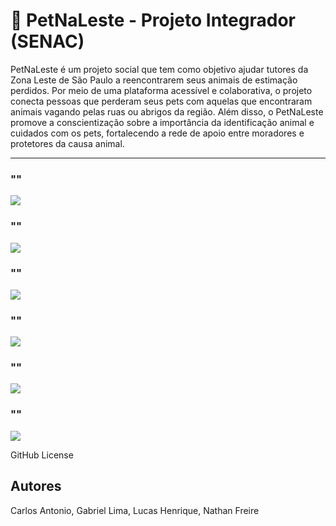 # 🐶 PetNaLeste - Projeto Integrador (SENAC)
PetNaLeste é um projeto social que tem como objetivo ajudar tutores da Zona Leste de São Paulo a reencontrarem seus animais de estimação perdidos. Por meio de uma plataforma acessível e colaborativa, o projeto conecta pessoas que perderam seus pets com aquelas que encontraram animais vagando pelas ruas ou abrigos da região. Além disso, o PetNaLeste promove a conscientização sobre a importância da identificação animal e cuidados com os pets, fortalecendo a rede de apoio entre moradores e protetores da causa animal.

---

### ""
![](src/public/img/.png)
### ""
![](src/public/img/.png)
### ""
![](src/public/img/.png)
### ""
![](src/public/img/.png)
### ""
![](src/public/img/.png)
### ""
![](src/public/img/.png)

GitHub License

## Autores
Carlos Antonio,
Gabriel Lima,
Lucas Henrique,
Nathan Freire

